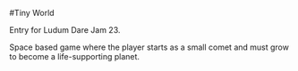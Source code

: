 #Tiny World

Entry for Ludum Dare Jam 23.

Space based game where the player starts as a small comet and must grow to 
become a life-supporting planet.
